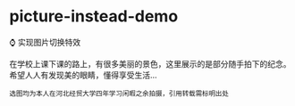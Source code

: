 # picture-instead-demo

⌚️  实现图片切换特效 

在学校上课下课的路上，有很多美丽的景色，这里展示的是部分随手拍下的纪念。
希望人人有发现美的眼睛，懂得享受生活...

```选图均为本人在河北经贸大学四年学习闲暇之余拍摄，引用转载需标明出处```
